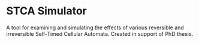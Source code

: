 # STCA Simulator
 A tool for examining and simulating the effects of various reversible and irreversible Self-Timed Cellular Automata. Created in support of PhD thesis. 
